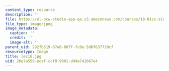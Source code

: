 ```yaml
---
content_type: resource
description: ''
file: https://ol-ocw-studio-app-qa.s3.amazonaws.com/courses/18-01sc-single-variable-calculus-fall-2010/26e7a559ecafccf89001dd4a741667e4_lec16.jpg
file_type: image/jpeg
image_metadata:
  caption: ''
  credit: ''
  image-alt: ''
parent_uid: 282fb519-87e0-067f-fc0e-5d6f637739cf
resourcetype: Image
title: lec16.jpg
uid: 26e7a559-ecaf-ccf8-9001-dd4a741667e4
---
```

